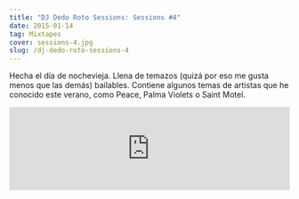 ```yaml
---
title: "DJ Dedo Roto Sessions: Sessions #4"
date: 2015-01-14
tag: Mixtapes
cover: sessions-4.jpg
slug: /dj-dedo-roto-sessions-4
---
```


Hecha el día de nochevieja. Llena de temazos (quizá por eso me gusta menos que las demás) bailables. Contiene algunos temas de artistas que he conocido este verano, como Peace, Palma Violets o Saint Motel.

<iframe width="100%" src="https://www.mixcloud.com/widget/iframe/?hide_cover=1&hide_artwork=1&feed=%2Fdjdedoroto%2Fdj-dedo-roto-sessions-4%2F" frameborder="0" ></iframe>
